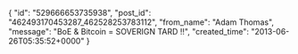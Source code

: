  {
   "id": "529666653735938",
   "post_id": "462493170453287_462528253783112",
   "from_name": "Adam Thomas",
   "message": "BoE & Bitcoin = SOVERIGN TARD !!",
   "created_time": "2013-06-26T05:35:52+0000"
 }
